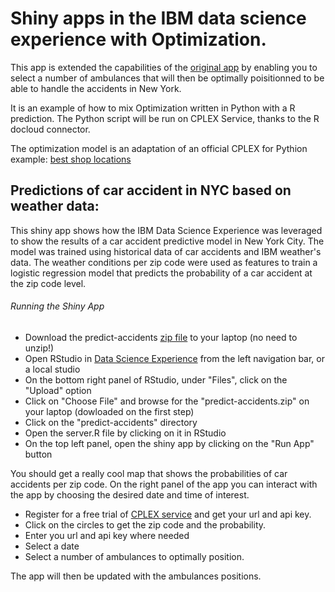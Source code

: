 # Shiny apps in the IBM data science experience with Optimization.

This app is extended the capabilities of the [original app](https://github.com/IBMDataScience/dsx-shiny-apps) by enabling you to select a number of ambulances that will then be optimally poisitionned to be able to handle the accidents in New York.

It is an example of how to mix Optimization written in Python with a R prediction.
The Python script will be run on CPLEX Service, thanks to the R docloud connector.

The optimization model is an adaptation of an official CPLEX for Pythion example: [best shop locations](https://github.com/IBMDecisionOptimization/docplex-examples/blob/master/examples/mp/jupyter/chicago_coffee_shops.ipynb)

## Predictions of car accident in NYC based on weather data:

This shiny app shows how the IBM Data Science Experience was leveraged to show the results of a car accident predictive model in New York City. The model was trained using historical data of car accidents and IBM weather's data. The weather conditions per zip code were used as features to train a logistic regression model that predicts the probability of a car accident at the zip code level. 

###### Running the Shiny App
- Download the predict-accidents [zip file](https://github.com/IBMDecisionOptimization/DOcplexcloud-R-predict-accidents-sample/archive/master.zip) to your laptop (no need to unzip!)
- Open RStudio in [Data Science Experience](http://datascience.ibm.com/) from the left navigation bar, or a local studio
- On the bottom right panel of RStudio, under "Files", click on the "Upload" option
- Click on "Choose File" and browse for the "predict-accidents.zip" on your laptop (dowloaded on the first step)
- Click on the "predict-accidents" directory
- Open the server.R file by clicking on it in RStudio
- On the top left panel, open the shiny app by clicking on the "Run App" button

You should get a really cool map that shows the probabilities of car accidents per zip code. On the right panel of the app you can interact with the app by choosing the desired date and time of interest. 

- Register for a free trial of [CPLEX service](https://dropsolve-oaas.docloud.ibmcloud.com/software/analytics/docloud) and get your url and api key.
- Click on the circles to get the zip code and the probability.
- Enter you url and api key where needed
- Select a date
- Select a number of ambulances to optimally position.

The app will then be updated with the ambulances positions.
